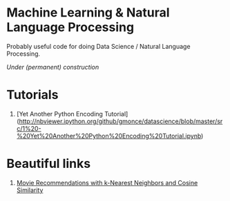 Machine Learning & Natural Language Processing
===============================================

Probably useful code for doing Data Science / Natural Language Processing.

*Under (permanent) construction*


Tutorials
=========

1. [Yet Another Python Encoding Tutorial] (http://nbviewer.ipython.org/github/gmonce/datascience/blob/master/src/1%20-%20Yet%20Another%20Python%20Encoding%20Tutorial.ipynb)


Beautiful links
===============

1. [Movie Recommendations with k-Nearest Neighbors and Cosine Similarity](http://gist.neo4j.org/?8173017)

